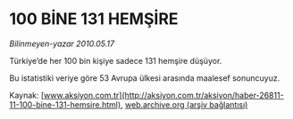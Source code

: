 # 100 BİNE 131 HEMŞİRE

*Bilinmeyen-yazar 2010.05.17*

<font class="agenda2NewsSpot">
 Türkiye’de her 100 bin kişiye sadece 131 hemşire düşüyor.
</font>
<font class="newsDetail">
 <p class="MsoNormal">
  Bu istatistiki veriye göre 53 Avrupa ülkesi arasında maalesef sonuncuyuz.
 </p>
</font>

Kaynak: [www.aksiyon.com.tr](http://aksiyon.com.tr/aksiyon/haber-26811-11-100-bine-131-hemsire.html), [web.archive.org (arşiv bağlantısı)](http://web.archive.org/web/20101120130122/http://aksiyon.com.tr/aksiyon/haber-26811-11-100-bine-131-hemsire.html)
